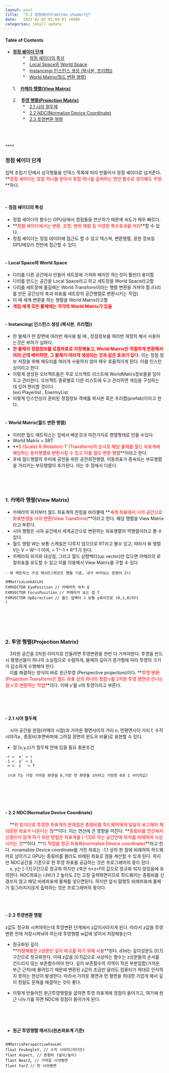 ```yaml
---
layout: post
title:  "5-2 정점쉐이더(Vertex shader)단"
date:   2021-02-02 01:09:01 +0900
categories: jekyll update
---
```

#### Table of Contents
  -   [**정점 쉐이더 단계**](#정점-쉐이더-단계)<br/>　　
    *　[정점 쉐이더의 특성](#--정점-쉐이더의-특성)<br />　　
    *　[Local Space와 World Space](#--local-space와-world-space)<br />　　
    *　[Instancing( 인스턴스 생성 (복사본, 프리팹))](#--instancing-인스턴스-생성-복사본-프리팹)<br />　　
    *　[World Matrix(월드 변환 행렬)](#--world-matrix월드-변환-행렬)<br /><br />
1.　[**카메라 행렬(View Matrix)**](#1-카메라-행렬view-matrix)<br /><br />
2.　[**투영 행렬(Projection Matrix)**](#2-투영-행렬projection-matrix)<br />　　
    *　[2.1 시야 절두체](#--21-시야-절두체)<br />　　
    *　[2.2 NDC(Normalize Device Coordinate)](#--22-ndcnormalize-device-coordinate)<br />　　
    *　[2.3 투영변환 행렬](#--23-투영변환-행렬)<br />　　
<br />
<br />
**<span style="color:red"></span>**

### **정점 쉐이더 단계**

 입력 조립기 단에서 삼각형들을 인덱스 목록에 따라 만들어서 정점 셰이더로 넘겨준다.
 **<span style="color:red">정점 셰이더는 정점 하나를 받아서 정점 하나를 출력하는 연산 함수로 생각해도 무방</span>**하다.

<br>

####  - **정점 쉐이더의 특성**
   - 정점 셰이더의 함수는 GPU상에서 정점들을 연산하기 때문에 속도가 매우 빠르다.
   - **<span style="color:red">정점 셰이더에서는 변환, 조명, 변위 매핑 등 다영한 특수효과를 처리</span>**할 수 있다.
   - 정점 셰이더는 정점 데이터에 접근도 할 수 있고 텍스쳐, 변환행렬, 광원 정보등 GPU메모리 전반에 접근할 수 있다.
<br><br>

####    - **Local Space와 World Space** 
   - 다리를 다른 공간에서 만들어 세트장에 가져와 배치만 하는것이 훨씬더 용이함
   - 다리를 만드는 공간을 Local Space라고 하고 세트장을 World Space라고함
   - 다리를 세트장에 옮길때는 World Transform이라는 행렬 변환을 거쳐야 함.(다리를 만든 공간상의 축과 좌표를 세트장의 공간행렬로 변환시키는 작업)
   - 이 때 세계 변환을 하는 행렬을 World Matrix라고함
   - **<span style="color:red">게임 세계 모든 물체에는 각각의 World Matrix가 있음</span>**
<br><br>


####   - **Instancing( 인스턴스 생성 (복사본, 프리팹))**
   - 한 물체가 한 장면에 여러번 재사용 될 때 , 정점정보를 여러번 재정의 해서 사용하는것은 부하가 심하다.
   - **<span style="color:red">한 물체의 정점정보를 로컬좌표로 저장해놓고, World Matrix만 적절하게 변환해서 여러 군데 배치하면, 그 물체가 여러개 생성되는 것과 같은 효과가 있다.</span>** 이는 정점 정보 저장을 위해 메모리를 여러개 사용하지 않아 매우 효율적이게 된다. 이를 인스턴싱이라고 한다.
   - 이렇게 생성된 오브젝트들은 주로 오브젝트 리스트에 WorldMatirx정보들을 담아두고 관리한다. 오브젝트 종류별로 다른 리스트에 두고 관리하면 게임을 구성하는 데 있어 편리할 것이다.<br>
  (ex) Playerlist , EnermyList
   - 이렇게 인스턴싱이 준비된 정점정보 객체를 복사본 혹은 프리팹(prefab)이라고 한다.
<br><br>

#### - **World Matrix(월드 변환 행렬)**
   - 이러한 월드 매트릭스는 앞에서 배운것과 마찬가지로 행렬형태로 만들 수있다.
   - World Matrix = SRT
   - **<span style="color:red">S (Scale) R (Rotation) T (Transform)의 순서로 해당 물체를 월드 좌표계에 해당하는 동차행렬로 변환시킬 수 있고 이를 월드 변환 행렬</span>**이라고 한다.
   - 후에 월드행렬의 후미에 공전을 위한 공전회전행렬, 이동좌표가 종속되는 부모행렬을 가리키는 부모행렬이 추가된다. 이는 후 장에서 다룬다.



<br />
<br />
<br />


### **1. 카메라 행렬(View Matrix)**

- 카메라의 위치부터 월드 좌표계의 한점을 바라볼때 **<span style="color:red">세계 좌표에서 시야 공간으로 좌표변경을 시야 변환(View Transform)</span>**이라고 한다. 해당 행렬을 View Matrix라고 부른다.
- 시야 행렬은 시야 공간에서 세계공간으로 변환하는 좌표행렬의 역행렬이라고 볼 수 있다.
- 월드 행렬 W는 보통 스케일은 다루지 않으므로 RT라고 볼수 있고, 따라서 뷰 행렬 V는 V = W^-1 이며, = T^-1 * R^T가 된다.
- 카메라의 위치와 대상점, 그리고 월드 상향벡터(up vector)만 있으면 카메라의 로컬좌표를 유도할 수 있고 이를 이용해서 View Matrix를 구할 수 있다

```
- 뷰 매트릭스 구성 매서드(레프트 핸들 기준, 내가 바라보는 방향이 Z+)

XMMatrixLookAtLH(
FXMVECTOR EyePosition // 카메라의 위치 Q
FXMVECTOR FocusPosition // 카메라가 보는 점 T
FXMVECTOR UpDirection // 월드 업벡터 J 보통 y축이므로 (0,1,0)이다
)
```
<br />
<br />
<br />
<br />

### **2. 투영 행렬(Projection Matrix)**
　3차원 공간을 2차원 이미지로 만들려면 투영변환을 한번 더 거쳐야한다.
투영을 반드시 평행선들이 하나의 소실점으로 수렴하게, 물체의 깊이가 증가함에 따라 투영의 크기가 감소하게 수행해야 한다.<br>
　이를 해결하는 방식이 바로 원근투영 (Perspective projection)이다.
**<span style="color:red">투영 변환(Projection Transform)은 월드 좌표 상의 하나의 정점 v를 2차원 투영 평면과 만나는 점 v’로 변환하는 작업</span>**이다. 이때 v’를 v의 투영이라고 부른다.

<br>
<br>
<br>

#### **- 2.1 시야 절두체**
　시야 공간을 원점(카메라 시점)과 가까운 평면사이의 거리 n, 먼평면사이 거리 f, 수직 시야각a , 종횡비(후면버퍼에 그려질 장면의 윈도우 비율)로 표현할 수 있다.<br>

- 점 (x,y,z)가 절두체 안에 있을 필요 충분조건

```
-r <  x’ < r
-1 <  y’ < 1
 n <  z   < f

 (n과 f는 가장 가까운 화면을 0,가장 먼 화면을 1이라고 가정한 0과 1 사이의값)

```
<br>
<br>
<br>
<br>

#### **- 2.2 NDC(Normalize Device Coordinate)**
　**<span style="color:red">위 방식으로 투영한 좌표계의 문제점은 종횡비를 하드웨어에게 일일히 보고해야 제대로된 좌표가 나온다는 점</span>**이다. 이는 연산에 큰 영향을 미친다.
**<span style="color:red">종횡비를 연산에서 신경쓰지 않게 하기 위한 방법은 좌표계를 [-1,1]로 하는 공간안에 위치를 비례하여 사상시키는 것</span>**이다. **<span style="color:red">이 작업을 정규 좌표화(normalize Device  coordinate)</span>**라고 한다.
noramalize Device coordinate를 거친 좌표는 -1,1 상의 한 점에 비례하여 하드웨어로 넘어가고 GPU는 종횡비를 몰라도 비례된 좌표로 점을 계산할 수 있게 된다. 하지만 NDC공간을 기준으로 한 투영 좌표를 공급하는 것은 프로그래머의 몫이 된다.<br>
　x, y는 [-1,1]구간으로 정규화 하지만 z축은 n<z<f의 값으로 정규화 되지 않았음에 유의한다.
NDC좌표는 너비가 2 높이도 2인 고정 출력화면이므로 하드웨어는 종횡비를 신경쓰지 않고 해당 비례좌표에 물체를 넣으면된다. 하지만 앞서 말했듯 비례좌표에 물체가 일그러지지않게 출력하는 것은  프로그래머의 몫이다.

<br>
<br>

#### **- 2.3 투영변환 행렬**
z값도 정규화 시켜야하는데 투영변환 단계에서 z값이사라지게 된다.
따라서 z값을 투영변환 전에 저장시켜놔야 하는데 투영행렬 w값에 넣어서 저장해놓는다.

- 정규화된 깊이<br>
**<span style="color:red">저장해놓은 z성분은 깊이 비교를 하기 위해 사용</span>**된다. d3d는 깊이성분도 [0,1]구간으로 정규화한다. 이때 z값을 [0.1]값으로 사상하는 함수는 z성분들의 순서를 건드리지 않는 보존함수여야 한다. 
깊이 보존함수의 치역이 작은 부분집합(가까운 부근 근처)에 몰려있기 때문에 변환된 z값이 조금만 달라도 컴퓨터가 제대로 인식하지 못하는 현상이 발생한다.
따라서 가까운 평면과 먼 평면을 최대한 가깝게 해서 깊이 정밀도 문제를 해결하는 것이 좋다.

- 이렇게 만들어진 원근투영행렬을 곱하면 투영 좌표계에 정점이 들어가고, 여기에 원근 나누기를 하면 NDC에 정점이 들어가게 된다.

<br>
<br>
<br>

- **원근 투영행렬 매서드(왼손좌표계 기준)**

```

XMMatrixPerspectiveFovLH(
float FovAngleY, // 수직 시야각(라디안)
flaot Aspect, // 종횡비 (넓이/높이)
flaot NearZ, // 가까운 시야평면
flaot FarZ // 먼 시야평면

```

<br>
<br>

<br>
<br>